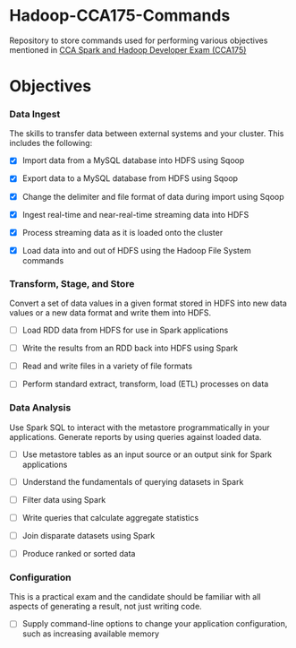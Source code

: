 # Hadoop-CCA175-Commands

Repository to store commands used for performing various objectives mentioned in [CCA Spark and Hadoop Developer Exam (CCA175)](https://www.cloudera.com/more/training/certification/cca-spark.html)

# Objectives

### Data Ingest

The skills to transfer data between external systems and your cluster. This includes the following:

- [X] Import data from a MySQL database into HDFS using Sqoop

- [X] Export data to a MySQL database from HDFS using Sqoop

- [X] Change the delimiter and file format of data during import using Sqoop

- [X] Ingest real-time and near-real-time streaming data into HDFS

- [X] Process streaming data as it is loaded onto the cluster

- [X] Load data into and out of HDFS using the Hadoop File System commands

### Transform, Stage, and Store

Convert a set of data values in a given format stored in HDFS into new data values or a new data format and write them into HDFS.

- [ ] Load RDD data from HDFS for use in Spark applications

- [ ] Write the results from an RDD back into HDFS using Spark

- [ ] Read and write files in a variety of file formats

- [ ] Perform standard extract, transform, load (ETL) processes on data

### Data Analysis

Use Spark SQL to interact with the metastore programmatically in your applications. Generate reports by using queries against loaded data.

- [ ] Use metastore tables as an input source or an output sink for Spark applications

- [ ] Understand the fundamentals of querying datasets in Spark

- [ ] Filter data using Spark

- [ ] Write queries that calculate aggregate statistics

- [ ] Join disparate datasets using Spark

- [ ] Produce ranked or sorted data

### Configuration

This is a practical exam and the candidate should be familiar with all aspects of generating a result, not just writing code.

- [ ] Supply command-line options to change your application configuration, such as increasing available memory
